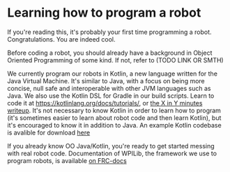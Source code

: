 # Learning how to program a robot

If you're reading this, it's probably your first time programming a robot. Congratulations. You are indeed cool.

Before coding a robot, you should already have a background in Object Oriented Programming of some kind. If not, refer to (TODO LINK OR SMTH)

We currently program our robots in Kotlin, a new language written for the Java Virtual Machine. It's similar to Java, with a focus on being more concise, null safe and interoperable with other JVM languages such as Java. We also use the Kotlin DSL for Gradle in our build scripts. Learn to code it at https://kotlinlang.org/docs/tutorials/, or [the X in Y minutes writeup](https://learnxinyminutes.com/docs/kotlin/). It's not necessary to know Kotlin in order to learn how to program (it's sometimes easier to learn about robot code and then learn Kotlin), but it's encouraged to know it in addition to Java. An example Kotlin codebase is avalible for download [here](docs/resources/Kotlin-Example-Code.zip)

If you already know OO Java/Kotlin, you're ready to get started messing with real robot code. Documentation of WPILib, the framework we use to program robots, is available [on FRC-docs](https://frc-docs.readthedocs.io/en/latest/index.html)